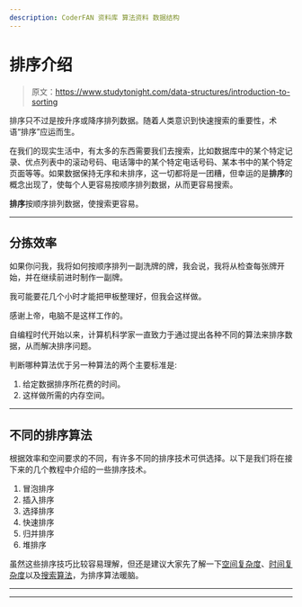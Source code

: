 ```yaml
---
description: CoderFAN 资料库 算法资料 数据结构
---
```


# 排序介绍

> 原文：<https://www.studytonight.com/data-structures/introduction-to-sorting>

排序只不过是按升序或降序排列数据。随着人类意识到快速搜索的重要性，术语“排序”应运而生。

在我们的现实生活中，有太多的东西需要我们去搜索，比如数据库中的某个特定记录、优点列表中的滚动号码、电话簿中的某个特定电话号码、某本书中的某个特定页面等等。如果数据保持无序和未排序，这一切都将是一团糟，但幸运的是**排序**的概念出现了，使每个人更容易按顺序排列数据，从而更容易搜索。

**排序**按顺序排列数据，使搜索更容易。

* * *

## 分拣效率

如果你问我，我将如何按顺序排列一副洗牌的牌，我会说，我将从检查每张牌开始，并在继续前进时制作一副牌。

我可能要花几个小时才能把甲板整理好，但我会这样做。

感谢上帝，电脑不是这样工作的。

自编程时代开始以来，计算机科学家一直致力于通过提出各种不同的算法来排序数据，从而解决排序问题。

判断哪种算法优于另一种算法的两个主要标准是:

1.  给定数据排序所花费的时间。
2.  这样做所需的内存空间。

* * *

## 不同的排序算法

根据效率和空间要求的不同，有许多不同的排序技术可供选择。以下是我们将在接下来的几个教程中介绍的一些排序技术。

1.  冒泡排序
2.  插入排序
3.  选择排序
4.  快速排序
5.  归并排序
6.  堆排序

虽然这些排序技巧比较容易理解，但还是建议大家先了解一下[空间复杂度](space-complexity-of-algorithms)、[时间复杂度](time-complexity-of-algorithms)以及[搜索算法](search-algorithms)，为排序算法暖脑。

* * *

* * *